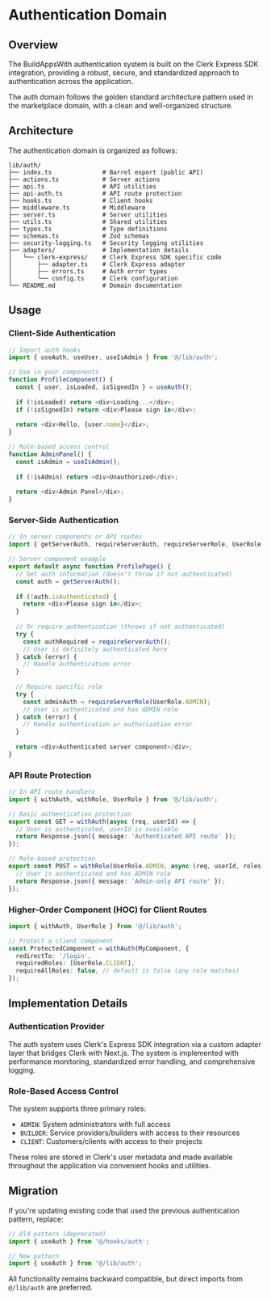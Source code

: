 # Authentication Domain

## Overview

The BuildAppsWith authentication system is built on the Clerk Express SDK integration, providing a robust, secure, and standardized approach to authentication across the application.

The auth domain follows the golden standard architecture pattern used in the marketplace domain, with a clean and well-organized structure.

## Architecture

The authentication domain is organized as follows:

```
lib/auth/
├── index.ts              # Barrel export (public API)
├── actions.ts            # Server actions
├── api.ts                # API utilities
├── api-auth.ts           # API route protection
├── hooks.ts              # Client hooks 
├── middleware.ts         # Middleware
├── server.ts             # Server utilities
├── utils.ts              # Shared utilities
├── types.ts              # Type definitions
├── schemas.ts            # Zod schemas
├── security-logging.ts   # Security logging utilities
├── adapters/             # Implementation details
│   └── clerk-express/    # Clerk Express SDK specific code
│       ├── adapter.ts    # Clerk Express adapter
│       ├── errors.ts     # Auth error types
│       └── config.ts     # Clerk configuration
└── README.md             # Domain documentation
```

## Usage

### Client-Side Authentication

```typescript
// Import auth hooks
import { useAuth, useUser, useIsAdmin } from '@/lib/auth';

// Use in your components
function ProfileComponent() {
  const { user, isLoaded, isSignedIn } = useAuth();
  
  if (!isLoaded) return <div>Loading...</div>;
  if (!isSignedIn) return <div>Please sign in</div>;
  
  return <div>Hello, {user.name}</div>;
}

// Role-based access control
function AdminPanel() {
  const isAdmin = useIsAdmin();
  
  if (!isAdmin) return <div>Unauthorized</div>;
  
  return <div>Admin Panel</div>;
}
```

### Server-Side Authentication

```typescript
// In server components or API routes
import { getServerAuth, requireServerAuth, requireServerRole, UserRole } from '@/lib/auth';

// Server component example
export default async function ProfilePage() {
  // Get auth information (doesn't throw if not authenticated)
  const auth = getServerAuth();
  
  if (!auth.isAuthenticated) {
    return <div>Please sign in</div>;
  }
  
  // Or require authentication (throws if not authenticated)
  try {
    const authRequired = requireServerAuth();
    // User is definitely authenticated here
  } catch (error) {
    // Handle authentication error
  }
  
  // Require specific role
  try {
    const adminAuth = requireServerRole(UserRole.ADMIN);
    // User is authenticated and has ADMIN role
  } catch (error) {
    // Handle authentication or authorization error
  }
  
  return <div>Authenticated server component</div>;
}
```

### API Route Protection

```typescript
// In API route handlers
import { withAuth, withRole, UserRole } from '@/lib/auth';

// Basic authentication protection
export const GET = withAuth(async (req, userId) => {
  // User is authenticated, userId is available
  return Response.json({ message: 'Authenticated API route' });
});

// Role-based protection
export const POST = withRole(UserRole.ADMIN, async (req, userId, roles) => {
  // User is authenticated and has ADMIN role
  return Response.json({ message: 'Admin-only API route' });
});
```

### Higher-Order Component (HOC) for Client Routes

```typescript
import { withAuth, UserRole } from '@/lib/auth';

// Protect a client component
const ProtectedComponent = withAuth(MyComponent, {
  redirectTo: '/login',
  requiredRoles: [UserRole.CLIENT],
  requireAllRoles: false, // default is false (any role matches)
});
```

## Implementation Details

### Authentication Provider

The auth system uses Clerk's Express SDK integration via a custom adapter layer that bridges Clerk with Next.js. The system is implemented with performance monitoring, standardized error handling, and comprehensive logging.

### Role-Based Access Control

The system supports three primary roles:
- `ADMIN`: System administrators with full access
- `BUILDER`: Service providers/builders with access to their resources
- `CLIENT`: Customers/clients with access to their projects

These roles are stored in Clerk's user metadata and made available throughout the application via convenient hooks and utilities.

## Migration

If you're updating existing code that used the previous authentication pattern, replace:

```typescript
// Old pattern (deprecated)
import { useAuth } from '@/hooks/auth';

// New pattern
import { useAuth } from '@/lib/auth';
```

All functionality remains backward compatible, but direct imports from `@/lib/auth` are preferred.
